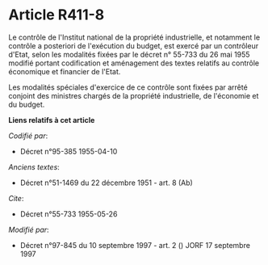 # Article R411-8

Le contrôle de l'Institut national de la propriété industrielle, et notamment le contrôle a posteriori de l'exécution du
budget, est exercé par un contrôleur d'Etat, selon les modalités fixées par le décret n° 55-733 du 26 mai 1955 modifié
portant codification et aménagement des textes relatifs au contrôle économique et financier de l'Etat.

Les modalités spéciales d'exercice de ce contrôle sont fixées par arrêté conjoint des ministres chargés de la propriété
industrielle, de l'économie et du budget.

**Liens relatifs à cet article**

_Codifié par_:

  - Décret n°95-385 1955-04-10

_Anciens textes_:

  - Décret n°51-1469 du 22 décembre 1951 - art. 8 (Ab)

_Cite_:

  - Décret n°55-733 1955-05-26

_Modifié par_:

  - Décret n°97-845 du 10 septembre 1997 - art. 2 () JORF 17 septembre 1997
